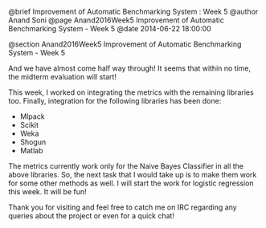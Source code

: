 @brief Improvement of Automatic Benchmarking System : Week 5
@author Anand Soni
@page Anand2016Week5 Improvement of Automatic Benchmarking System - Week 5
@date 2014-06-22 18:00:00

@section Anand2016Week5 Improvement of Automatic Benchmarking System - Week 5

And we have almost come half way through! It seems that within no time, the midterm evaluation will start!

This week, I worked on integrating the metrics with the remaining libraries too. Finally, integration for the following libraries has been done:

* Mlpack
* Scikit
* Weka
* Shogun
* Matlab

The metrics currently work only for the Naive Bayes Classifier in all the above libraries. So, the next task that I would take up is to make them work for some other methods as well. I will start the work for logistic regression this week. It will be fun!

Thank you for visiting and feel free to catch me on IRC regarding any queries about the project or even for a quick chat!